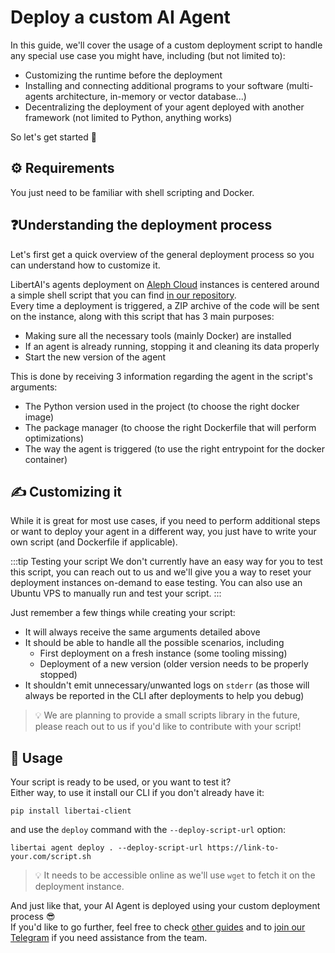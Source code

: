 # Deploy a custom AI Agent

In this guide, we'll cover the usage of a custom deployment script to handle any special use case you might have,
including (but not limited to):

- Customizing the runtime before the deployment
- Installing and connecting additional programs to your software (multi-agents architecture, in-memory or vector
  database...)
- Decentralizing the deployment of your agent deployed with another framework (not limited to Python, anything works)

So let's get started 🚀

## ⚙ Requirements

You just need to be familiar with shell scripting and Docker.

## ❓Understanding the deployment process

Let's first get a quick overview of the general deployment process so you can understand how to customize it.

LibertAI's agents deployment on [Aleph Cloud](https://aleph.cloud) instances is centered around a simple shell script that
you can find [in our repository](https://github.com/Libertai/libertai-agents/blob/main/deployment/deploy.sh).\
Every time a deployment is triggered, a ZIP archive of the code will be sent on the instance, along with this script
that has 3 main purposes:

- Making sure all the necessary tools (mainly Docker) are installed
- If an agent is already running, stopping it and cleaning its data properly
- Start the new version of the agent

This is done by receiving 3 information regarding the agent in the script's arguments:

- The Python version used in the project (to choose the right docker image)
- The package manager (to choose the right Dockerfile that will perform optimizations)
- The way the agent is triggered (to use the right entrypoint for the docker container)

## ✍ Customizing it

While it is great for most use cases, if you need to perform additional steps or want to deploy your agent in a
different way, you just have to write your own script (and Dockerfile if applicable).

:::tip Testing your script
We don't currently have an easy way for you to test this script, you can reach out to us and we'll give you a way to
reset your deployment instances on-demand to ease testing.
You can also use an Ubuntu VPS to manually run and test your script.
:::

Just remember a few things while creating your script:

- It will always receive the same arguments detailed above
- It should be able to handle all the possible scenarios, including
    - First deployment on a fresh instance (some tooling missing)
    - Deployment of a new version (older version needs to be properly stopped)
- It shouldn't emit unnecessary/unwanted logs on `stderr` (as those will always be reported in the CLI after deployments
  to help you debug)

> 💡 We are planning to provide a small scripts library in the future, please reach out to us if you'd like to contribute
> with your script!

## 🚀 Usage

Your script is ready to be used, or you want to test it?\
Either way, to use it install our CLI if you don't already have it:

```shell
pip install libertai-client
```

and use the `deploy` command with the `--deploy-script-url` option:

```shell
libertai agent deploy . --deploy-script-url https://link-to-your.com/script.sh
```

> 💡 It needs to be accessible online as we'll use `wget` to fetch it on the deployment instance.

And just like that, your AI Agent is deployed using your custom deployment process 😎\
If you'd like to go further, feel free to check [other guides](../index.md) and
to [join our Telegram](https://t.me/libertai) if you need assistance from the team.
